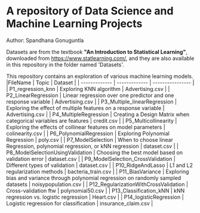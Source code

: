 # A repository of Data Science and Machine Learning Projects
Author: Spandhana Gonuguntla

Datasets are from the textbook **"An Introduction to Statistical Learning"**, downloaded from https://www.statlearning.com/, and they are also available in this repository in the folder named 'Datasets'.

This repository contains an exploration of various machine learning models. 
|FileName       | Topic         |  Dataset         |
| ------------- | ------------- | ---------------- |
| P1_regression_knn  | Exploring KNN algorithm  | Advertising.csv  |
| P2_LinearRegression  | Linear regression over one predictor and one response variable | Advertising.csv  |
| P3_Multiple_linearRegression  | Exploring the effect of multiple features on a response variable  | Advertising.csv  |
| P4_MultipleRegression  | Creating a Design Matrix when categorical variables are features  | credit.csv  |
| P5_Multicollinearity  | Exploring the effects of collinear features on model parameters  | colinearity.csv  |
| P6_PolynomialRegression  | Exploring Polynomial Regression  | poly.csv  |
| P7_ModelSelection  | When to choose linear Regression, polynomial regression, or kNN regression | dataset.csv  |
| P8_ModelSelectionUsingValidation  | Choosing the best model based on validation error | dataset.csv  |
| P9_ModelSelection_CrossValidation  | Different types of validation | dataset.csv  |
| P10_RidgeAndLasso  | L1 and L2 regularization methods | bacteria_train.csv  |
| P11_BiasVariance  | Exploring bias and variance through polynomial regression on randomly sampled datasets | noisypopulation.csv  |
| P12_RegularizationWithCrossValidation  | Cross-validation ftw | polynomial50.csv  |
| P13_Classification_kNN  | kNN regression vs. logistic regression | Heart.csv  |
| P14_logisticRegression  | Logistic regression for classification | insurance_claim.csv  |
